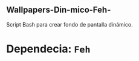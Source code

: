 ## Wallpapers-Din-mico-Feh-
Script Bash para crear fondo de pantalla dinámico.

# Dependecia: `Feh`
